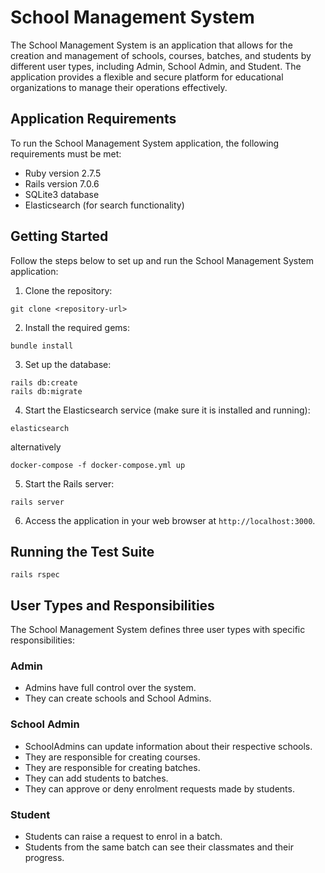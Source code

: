 # School Management System

The School Management System is an application that allows for the creation and management of schools, courses, batches,
and students by different user types, including Admin, School Admin, and Student. The application provides a flexible
and secure platform for educational organizations to manage their operations effectively.

## Application Requirements

To run the School Management System application, the following requirements must be met:

- Ruby version 2.7.5
- Rails version 7.0.6
- SQLite3 database
- Elasticsearch (for search functionality)

## Getting Started

Follow the steps below to set up and run the School Management System application:

1. Clone the repository:

```
git clone <repository-url>
```

2. Install the required gems:

```
bundle install
```

3. Set up the database:

```
rails db:create
rails db:migrate
```

4. Start the Elasticsearch service (make sure it is installed and running):

```
elasticsearch

```

alternatively

```
docker-compose -f docker-compose.yml up

```

5. Start the Rails server:

```
rails server
```

6. Access the application in your web browser at `http://localhost:3000`.

## Running the Test Suite

```
rails rspec
```

## User Types and Responsibilities

The School Management System defines three user types with specific responsibilities:

### Admin

- Admins have full control over the system.
- They can create schools and School Admins.

### School Admin

- SchoolAdmins can update information about their respective schools.
- They are responsible for creating courses.
- They are responsible for creating batches.
- They can add students to batches.
- They can approve or deny enrolment requests made by students.

### Student

- Students can raise a request to enrol in a batch.
- Students from the same batch can see their classmates and their progress.

